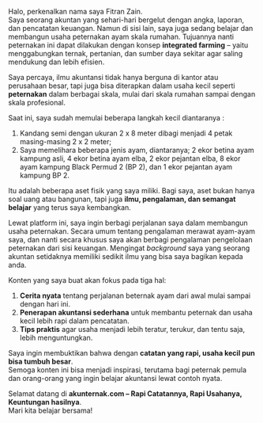 Halo, perkenalkan nama saya Fitran Zain.  
Saya seorang akuntan yang sehari-hari bergelut dengan angka, laporan, dan pencatatan keuangan. Namun di sisi lain, saya juga sedang belajar dan membangun usaha peternakan ayam skala rumahan. Tujuannya nanti peternakan ini dapat dilakukan dengan konsep **integrated farming** – yaitu menggabungkan ternak, pertanian, dan sumber daya sekitar agar saling mendukung dan lebih efisien.

Saya percaya, ilmu akuntansi tidak hanya berguna di kantor atau perusahaan besar, tapi juga bisa diterapkan dalam usaha kecil seperti **peternakan** dalam berbagai skala, mulai dari skala rumahan sampai dengan skala profesional.

Saat ini, saya sudah memulai beberapa langkah kecil diantaranya :

1. Kandang semi dengan ukuran 2 x 8 meter dibagi menjadi 4 petak masing-masing 2 x 2 meter;
2. Saya memelihara beberapa jenis ayam, diantaranya; 2 ekor betina ayam kampung asli, 4 ekor betina ayam elba, 2 ekor pejantan elba, 8 ekor ayam kampung Black Permud 2 (BP 2), dan 1 ekor pejantan ayam kampung BP 2.

Itu adalah beberapa aset fisik yang saya miliki. Bagi saya, aset bukan hanya soal uang atau bangunan, tapi juga **ilmu, pengalaman, dan semangat belajar** yang terus saya kembangkan.

Lewat platform ini, saya ingin berbagi perjalanan saya dalam membangun usaha peternakan. Secara umum tentang pengalaman merawat ayam-ayam saya, dan nanti secara khusus saya akan berbagi pengalaman pengelolaan peternakan dari sisi keuangan. Mengingat _background_ saya yang seorang akuntan setidaknya memiliki sedikit ilmu yang bisa saya bagikan kepada anda.

Konten yang saya buat akan fokus pada tiga hal:

1. **Cerita nyata** tentang perjalanan beternak ayam dari awal mulai sampai dengan hari ini.
2. **Penerapan akuntansi sederhana** untuk membantu peternak dan usaha kecil lebih rapi dalam pencatatan.
3. **Tips praktis** agar usaha menjadi lebih teratur, terukur, dan tentu saja, lebih menguntungkan.

Saya ingin membuktikan bahwa dengan **catatan yang rapi, usaha kecil pun bisa tumbuh besar**.  
Semoga konten ini bisa menjadi inspirasi, terutama bagi peternak pemula dan orang-orang yang ingin belajar akuntansi lewat contoh nyata.

Selamat datang di **akunternak.com – Rapi Catatannya, Rapi Usahanya, Keuntungan hasilnya**.  
Mari kita belajar bersama!

